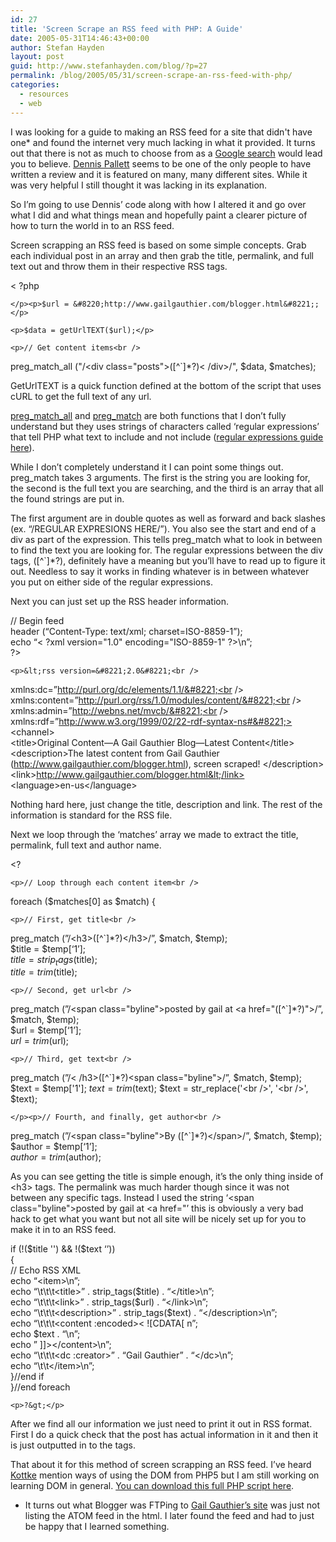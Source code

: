 ```yaml
---
id: 27
title: 'Screen Scrape an RSS feed with PHP: A Guide'
date: 2005-05-31T14:46:43+00:00
author: Stefan Hayden
layout: post
guid: http://www.stefanhayden.com/blog/?p=27
permalink: /blog/2005/05/31/screen-scrape-an-rss-feed-with-php/
categories:
  - resources
  - web
---
```

I was looking for a guide to making an RSS feed for a site that didn't have one* and found the internet very much lacking in what it provided. It turns out that there is not as much to choose from as a <a href="http://www.google.com/search?q=screen+scrape+rss">Google search</a> would lead you to believe. <a href="http://www.nocertainty.com/2004/08/19/rss-and-screen-scraping/">Dennis Pallett</a> seems to be one of the only people to have written a review and it is featured on many, many different sites. While it was very helpful I still thought it was lacking in its explanation. 

So I’m going to use Dennis’ code along with how I altered it and go over what I did and what things mean and hopefully paint a clearer picture of how to turn the world in to an RSS feed.

Screen scrapping an RSS feed is based on some simple concepts. Grab each individual post in an array and then grab the title, permalink, and full text out and throw them in their respective RSS tags.

<div class="code">
	<p>< ?php</p>

	</p><p>$url = &#8220;http://www.gailgauthier.com/blogger.html&#8221;;</p>

	<p>$data = getUrlTEXT($url);</p>

	<p>// Get content items<br />
preg_match_all ("/&lt;div class=\"posts\">([^`]*?)< \/div>/", $data, $matches);</p>
</div>

GetUrlTEXT is a quick function defined at the bottom of the script that uses cURL to get the full text of any url.

<a href="http://us3.php.net/preg_match_all">preg_match_all</a> and <a href="http://us3.php.net/preg_match">preg_match</a> are both functions that I don’t fully understand but they uses strings of characters called ‘regular expressions’ that tell PHP what text to include and not include (<a href="http://weblogtoolscollection.com/regex/regex.php">regular expressions guide here</a>). 

While I don’t completely understand it I can point some things out. preg_match takes 3 arguments. The first is the string you are looking for, the second is the full text you are searching, and the third is an array that all the found strings are put in. 

The first argument are in double quotes as well as forward and back slashes (ex. “/REGULAR EXPRESIONS HERE/”). You also see the start and end of a div as part of the expression. This tells preg_match what to look in between to find the text you are looking for. The regular expressions between the div tags, ([^`]*?), definitely have a meaning but you’ll have to read up to figure it out. Needless to say it works in finding whatever is in between whatever you put on either side of the regular expressions. 

Next you can just set up the RSS header information.

<div class="code">
	<p>// Begin feed<br />
header (&#8220;Content-Type: text/xml; charset=ISO-8859-1&#8221;);<br />
echo &#8220;< ?xml version="1.0" encoding="ISO-8859-1" ?>\n&#8221;;<br />
?></p>

	<p>&lt;rss version=&#8221;2.0&#8221;<br />
xmlns:dc=&#8221;http://purl.org/dc/elements/1.1/&#8221;<br />
xmlns:content=&#8221;http://purl.org/rss/1.0/modules/content/&#8221;<br />
xmlns:admin=&#8221;http://webns.net/mvcb/&#8221;<br />
xmlns:rdf=&#8221;http://www.w3.org/1999/02/22-rdf-syntax-ns#&#8221;><br />
&lt;channel><br />
&lt;title>Original Content&#8212;A Gail Gauthier Blog&#8212;Latest Content&lt;/title><br />
&lt;description>The latest content from Gail Gauthier (http://www.gailgauthier.com/blogger.html), screen scraped! &lt;/description><br />
&lt;link>http://www.gailgauthier.com/blogger.html&lt;/link><br />
&lt;language>en-us&lt;/language></p>

</div>

Nothing hard here, just change the title, description and link. The rest of the information is standard for the RSS file.

Next we loop through the ‘matches’ array we made to extract the title, permalink, full text and author name.

<div class="code">
	<p>&lt;?</p>

	<p>// Loop through each content item<br />
foreach ($matches[0] as $match) {</p>

	<p>// First, get title<br />
preg_match (&#8221;/&lt;h3>([^`]*?)&lt;/h3>/&#8221;, $match, $temp);<br />
$title = $temp[&#8216;1&#8217;];<br />
$title = strip_tags($title);<br />
$title = trim($title);</p>

	<p>// Second, get url<br />
preg_match (&#8221;/&lt;span class="byline">posted by gail at &lt;a href="([^`]*?)">/&#8221;, $match, $temp);<br />
$url = $temp[&#8216;1&#8217;];<br />
$url = trim($url);</p>

	<p>// Third, get text<br />
preg_match (&#8221;/< /h3>([^`]*?)&lt;span class="byline">/&#8221;, $match, $temp);<br />
$text = $temp['1'];
$text = trim($text);
$text = str_replace('&lt;br />', '&lt;br />', $text);

	</p><p>// Fourth, and finally, get author<br />
preg_match (&#8221;/&lt;span class="byline">By ([^`]*?)&lt;/span>/&#8221;, $match, $temp);<br />
$author = $temp[&#8216;1&#8217;];<br />
$author = trim($author);</p>
</div>

As you can see getting the title is simple enough, it’s the only thing inside of &lt;h3&gt; tags. The permalink was much harder though since it was not between any specific tags. Instead I used the string ‘&lt;span class=\"byline\">posted by gail at &lt;a href=\"’ this is obviously a very bad hack to get what you want but not all site will be nicely set up for you to make it in to an RSS feed.

<div class="code">
	<p>if (!($title  '') &#38;&#38; !($text  &#8216;&#8217;))<br />
{<br />
// Echo RSS XML<br />
echo &#8220;&lt;item>\n&#8221;;<br />
echo &#8220;\t\t\t&lt;title>&#8221; . strip_tags($title) . &#8220;&lt;/title>\n&#8221;;<br />
echo &#8220;\t\t\t&lt;link>&#8221; . strip_tags($url) . &#8220;&lt;/link>\n&#8221;;<br />
echo &#8220;\t\t\t&lt;description>&#8221; . strip_tags($text) . &#8220;&lt;/description>\n&#8221;;<br />
echo &#8220;\t\t\t&lt;content :encoded>< ![CDATA[ n&#8221;; <br />
echo $text . &#8220;\n&#8221;; <br />
echo &#8221; ]]>&lt;/content>\n&#8221;;<br />
echo &#8220;\t\t\t&lt;dc :creator>&#8221; . &#8220;Gail Gauthier&#8221; . &#8220;&lt;/dc>\n&#8221;;<br />
echo &#8220;\t\t&lt;/item>\n&#8221;;<br />
}//end if<br />
}//end foreach</p>

	<p>?&gt;</p>
</div>


After we find all our information we just need to print it out in RSS format. First I do a quick check that the post has actual information in it and then it is just outputted in to the tags. 

That about it for this method of screen scrapping an RSS feed. I’ve heard <a href="http://www.kottke.org/05/04/mcsweeneys-lists-rss">Kottke</a> mention ways of using the DOM from PHP5 but I am still working on learning DOM in general. <a href="/wp-content/gailgauthier-rss.txt">You can download this full PHP script here</a>.

* It turns out what Blogger was FTPing to <a href="http://www.gailgauthier.com/blogger.html">Gail Gauthier’s site</a> was just not listing the ATOM feed in the html. I later found the feed and had to just be happy that I learned something.
